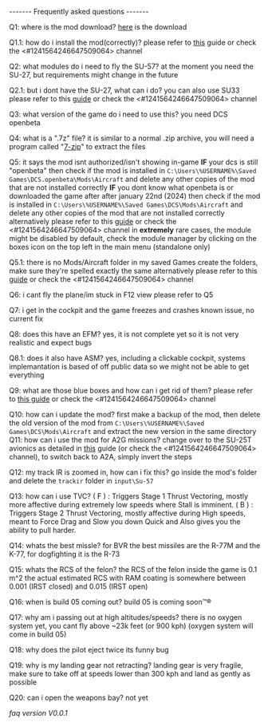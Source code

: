 ------- Frequently asked questions -------

Q1: where is the mod download?
    [here](https://discord.com/channels/1182604999331696640/1182621988125151232) is the download

Q1.1: how do i install the mod(correctly)?
    please refer to [this](<https://youtu.be/Q9kOCVhKu3A>) guide or check the <#1241564246647509064> channel

Q2: what modules do i need to fly the SU-57?
    at the moment you need the SU-27, but requirements might change in the future

Q2.1: but i dont have the SU-27, what can i do?
    you can also use SU33
    please refer to this [guide](<https://youtu.be/Tyt8nIk0THE>) or check the <#1241564246647509064> channel

Q3: what version of the game do i need to use this?
    you need DCS openbeta

Q4: what is a ".7z" file?
    it is similar to a normal .zip archive, you will need a program called "[7-zip](https://7-zip.org/)" to extract the files

Q5: it says the mod isnt authorized/isn't showing in-game
    **IF** your dcs is still "openbeta" then check if the mod is installed in `C:\Users\%USERNAME%\Saved Games\DCS.openbeta\Mods\Aircraft` and delete any other copies of the mod that are not installed correctly
    **IF** you dont know what openbeta is or downloaded the game after after january 22nd (2024) then check if the mod is installed in `C:\Users\%USERNAME%\Saved Games\DCS\Mods\Aircraft` and delete any other copies of the mod that are not installed correctly
    alternatively please refer to this [guide](<https://youtu.be/Q9kOCVhKu3A>) or check the <#1241564246647509064> channel
    in **extremely** rare cases, the module might be disabled by default, check the module manager by clicking on the boxes icon on the top left in the main menu (standalone only)

Q5.1: there is no Mods/Aircraft folder in my saved Games
    create the folders, make sure they're spelled exactly the same
    alternatively please refer to this [guide](<https://youtu.be/Q9kOCVhKu3A>) or check the <#1241564246647509064> channel

Q6: i cant fly the plane/im stuck in F12 view
    please refer to Q5

Q7: i get in the cockpit and the game freezes and crashes
    known issue, no current fix

Q8: does this have an EFM?
    yes, it is not complete yet so it is not very realistic and expect bugs

Q8.1: does it also have ASM?
    yes, including a clickable cockpit, systems implemantation is based of off public data so we might not be able to get everything 

Q9: what are those blue boxes and how can i get rid of them?
    please refer to [this guide](<https://youtu.be/huhK-s_SsGw>) or check the <#1241564246647509064> channel

Q10: how can i update the mod?
    first make a backup of the mod, then delete the old version of the mod from `C:\Users\%USERNAME%\Saved Games\DCS\Mods\Aircraft` and extract the new version in the same directory
    ​
Q11: how can i use the mod for A2G missions?
    change over to the SU-25T avionics as detailed in [this](<https://youtu.be/Tyt8nIk0THE>) guide (or check the <#1241564246647509064> channel), to switch back to A2A, simply invert the steps

Q12: my track IR is zoomed in, how can i fix this?
    go inside the mod's folder and delete the `trackir` folder in `input\Su-57`

Q13: how can i use TVC?
    ( F ) : Triggers Stage 1 Thrust Vectoring, mostly more affective during extremely low speeds where Stall is imminent.
    ( B ) : Triggers Stage 2 Thrust Vectoring, mostly affective during High speeds, meant to Force Drag and Slow you down Quick and Also gives you the ability to pull harder.

Q14: whats the best missle?
    for BVR the best missiles are the R-77M and the K-77, for dogfighting it is the R-73

Q15: whats the RCS of the felon?
    the RCS of the felon inside the game is 0.1 m^2
    the actual estimated RCS with RAM coating is somewhere between 0.001 (IRST closed) and 0.015 (IRST open)

Q16: when is build 05 coming out?
    build 05 is coming soon™®

Q17: why am i passing out at high altitudes/speeds?
    there is no oxygen system yet, you cant fly above ~23k feet (or 900 kph) (oxygen system will come in build 05)

Q18: why does the pilot eject twice
    its funny bug

Q19: why is my landing gear not retracting?
    landing gear is very fragile, make sure to take off at speeds lower than 300 kph and land as gently as possible

Q20: can i open the weapons bay?
    not yet

*faq version V0.0.1*